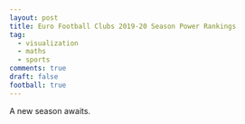 ```yaml
---
layout: post
title: Euro Football Clubs 2019-20 Season Power Rankings
tag:
  - visualization
  - maths
  - sports
comments: true
draft: false
football: true
---
```


A new season awaits.

<object type="image/svg+xml" data="https://shawenyao.github.io/Who-is-number-1/output/footbal_2019-2020/European_Football_Club_Rankings_2019-2020.svg" style="width:100%;height:100%;"></object>
